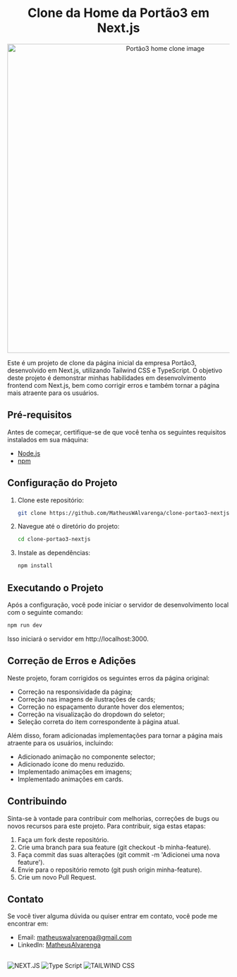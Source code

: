 

<h1 align="center">Clone da Home da Portão3 em Next.js</h1>

<div align="center">
   <img width="700" alt="Portão3 home clone image" src="https://github.com/MatheusWAlvarenga/portao3_clone/assets/94935750/1932abae-838d-41e5-b12d-2775b1851e99">
</div>


Este é um projeto de clone da página inicial da empresa Portão3, desenvolvido em Next.js, utilizando Tailwind CSS e TypeScript. O objetivo deste projeto é demonstrar minhas habilidades em desenvolvimento frontend com Next.js, bem como corrigir erros  e também tornar a página mais atraente para os usuários.

## Pré-requisitos

Antes de começar, certifique-se de que você tenha os seguintes requisitos instalados em sua máquina:

- [Node.js](https://nodejs.org/)
- [npm](https://www.npmjs.com/)

## Configuração do Projeto

1. Clone este repositório:

   ```bash
   git clone https://github.com/MatheusWAlvarenga/clone-portao3-nextjs.git
   ```

2. Navegue até o diretório do projeto:

   ```bash
   cd clone-portao3-nextjs
   ```

3. Instale as dependências:

   ```bash
   npm install
   ```

## Executando o Projeto

Após a configuração, você pode iniciar o servidor de desenvolvimento local com o seguinte comando:

```bash
npm run dev
```

Isso iniciará o servidor em http://localhost:3000.

## Correção de Erros e Adições

Neste projeto, foram corrigidos os seguintes erros da página original:

- Correção na responsividade da página;
- Correção nas imagens de ilustrações de cards;
- Correção no espaçamento durante hover dos elementos;
- Correção na visualização do dropdown do seletor;
- Seleção correta do item correspondente à página atual.

Além disso, foram adicionadas implementações para tornar a página mais atraente para os usuários, incluindo:

- Adicionado animação no componente selector;
- Adicionado ícone do menu reduzido.
- Implementado animações em imagens;
- Implementado animações em cards.

      
## Contribuindo

Sinta-se à vontade para contribuir com melhorias, correções de bugs ou novos recursos para este projeto. Para contribuir, siga estas etapas:

1. Faça um fork deste repositório.
2. Crie uma branch para sua feature (git checkout -b minha-feature).
3. Faça commit das suas alterações (git commit -m 'Adicionei uma nova feature').
4. Envie para o repositório remoto (git push origin minha-feature).
5. Crie um novo Pull Request.


## Contato

Se você tiver alguma dúvida ou quiser entrar em contato, você pode me encontrar em:

- Email: matheuswalvarenga@gmail.com
- LinkedIn: [MatheusAlvarenga](https://www.linkedin.com/in/matheuswalvarenga/)


##

![NEXT.JS](https://img.shields.io/badge/next.js-000000?style=for-the-badge&logo=nextdotjs&logoColor=white) ![Type Script](	https://img.shields.io/badge/TypeScript-007ACC?style=for-the-badge&logo=typescript&logoColor=white) ![TAILWIND CSS](https://img.shields.io/badge/Tailwind_CSS-38B2AC?style=for-the-badge&logo=tailwind-css&logoColor=white)


